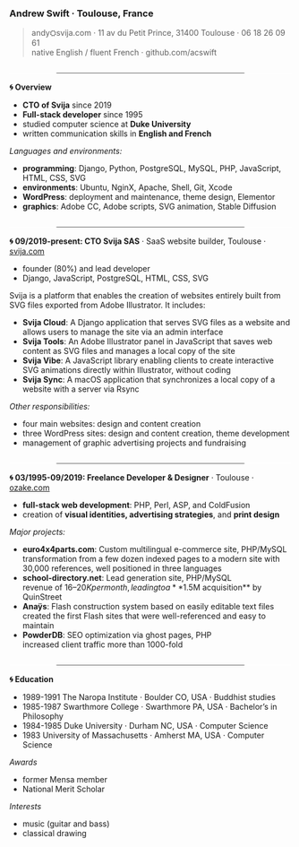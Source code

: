 <!-- https://www.w3schools.com/charsets/ref_emoji_office.asp -->

### Andrew Swift · Toulouse, France

> andy⛭svija.com · 11 av du Petit Prince, 31400 Toulouse · 06 18 26 09 61   
native English / fluent French · github.com/acswift

![](images/divider-23.jpg)

**🌀 Overview**

- **CTO of Svija** since 2019
- **Full-stack developer** since 1995
- studied computer science at **Duke University**
- written communication skills in **English and French**

*Languages and environments:*

- **programming**: Django, Python, PostgreSQL, MySQL, PHP, JavaScript, HTML, CSS, SVG
- **environments**: Ubuntu, NginX, Apache, Shell, Git, Xcode
- **WordPress**: deployment and maintenance, theme design, Elementor
- **graphics**: Adobe CC, Adobe scripts, SVG animation, Stable Diffusion

![](images/divider-23.jpg)

**🌀 09/2019-present: CTO Svija SAS** · SaaS website builder, Toulouse · [svija.com](https://svija.com)

- founder (80%) and lead developer
- Django, JavaScript, PostgreSQL, HTML, CSS, SVG

Svija is a platform that enables the creation of websites entirely built from SVG files exported from Adobe Illustrator. It includes:

- **Svija Cloud**: A Django application that serves SVG files as a website and allows users to manage the site via an admin interface
- **Svija Tools**: An Adobe Illustrator panel in JavaScript that saves web content as SVG files and manages a local copy of the site
- **Svija Vibe**: A JavaScript library enabling clients to create interactive SVG animations directly within Illustrator, without coding
- **Svija Sync**: A macOS application that synchronizes a local copy of a website with a server via Rsync

*Other responsibilities:*

- four main websites: design and content creation
- three WordPress sites: design and content creation, theme development
- management of graphic advertising projects and fundraising

![](images/divider-23.jpg)

**🌀 03/1995-09/2019: Freelance Developer & Designer** · Toulouse · [ozake.com](https://ozake.com)

- **full-stack web development**: PHP, Perl, ASP, and ColdFusion
- creation of **visual identities, advertising strategies**, and **print design**

*Major projects:*

- **euro4x4parts.com**: Custom multilingual e-commerce site, PHP/MySQL  
  transformation from a few dozen indexed pages to a modern site with 30,000 references, well positioned in three languages
- **school-directory.net**: Lead generation site, PHP/MySQL  
  revenue of $16–20K per month, leading to a **$1.5M acquisition** by QuinStreet
- **Anaÿs**: Flash construction system based on easily editable text files  
  created the first Flash sites that were well-referenced and easy to maintain
- **PowderDB**: SEO optimization via ghost pages, PHP  
  increased client traffic more than 1000-fold

![](images/divider-23.jpg)

**🌀 Education**

- 1989-1991 The Naropa Institute · Boulder CO, USA · Buddhist studies
- 1985-1987 Swarthmore College · Swarthmore PA, USA · Bachelor’s in Philosophy
- 1984-1985 Duke University · Durham NC, USA · Computer Science
- 1983 University of Massachusetts · Amherst MA, USA · Computer Science

*Awards*

- former Mensa member
- National Merit Scholar

*Interests*

- music (guitar and bass)
- classical drawing




<!--

## Andrew Swift · Toulouse, France

American/British citizen · native English/fluent French

I'm always open to interesting work as a developer: andy⛭svija.com

---
**OVERVIEW**

- CS at Duke University, web developer since 1995
- deployed dozens of web sites including ecommerce sites and other dynamic content with complex functionality
- I enjoy collaborating with other people and gets along well with almost everyone

`   languages` Django, Python, PostgreSQL, MySQL, PHP, Javascript, HTML, CSS, SVG  
`environments` Ubuntu, NginX, Apache, Git, Bash, Xcode
`   wordpress` website building and maintenance, theme creation, Elementor  
`    graphics` SVG animation, Adobe scripting/plug-in development, GSAP, Stable Diffusion, A1111

- strong written commmunication in French and English

---
**SOFTWARE PROJECTS** *click to expand…*

<details><summary><b>2020-present · Svija Cloud</b> · Django application to publish Adobe Illustrator SVG files as web content</summary><br>

- **Developed a Django-based web application** that publishes Adobe Illustrator SVG files as immersive web content, managing presentation and placement
- **Multi-instance Architecture** – one dedicated instance per client handles site management tasks including sitemap organization, page titles, SEO, and script management
- **User-Friendly Admin Interface** – heavily-modified Django admin provides users control over site content, including Illustrator file assignments, embedded media, and additional scripts
- **Content Management Features** – enabled combining and reusing content blocks, embedding YouTube videos, and integrating animations (Svija Vibe)

---
</details>

<details><summary><b>2021-present · Svija Tools</b> · Adobe Illustrator plug-in in Javascript/AJAX</summary><br>

- **Developed an Adobe Illustrator plug-in** in JavaScript, using AJAX for dynamic functionality updates
- **SVG Export & Site Management** – save web content as SVG files and manage a local copy of the user's website
- **Content Harmonization and Verification** – tools for synchronizing content across pages and for verification of potential issues (missing images, unsupported techniques)
- **Usability Enhancements** – shortcuts to source files and rapid access to frequently needed operations

---
</details>

<details><summary><b>2022-present · Svija Vibe</b> · Javascript library for SVG animation</summary><br>

- **Developed Svija Vibe** – an animation tool enabling complex SVG animation through an object-naming convention in Adobe Illustrator
- **GSAP-Powered Animation** – utilizes the GSAP JavaScript library to create lightweight but rich web animation
- **Trigger/Event-Based System** – user interaction with a trigger object causes the transformation of an event object or group of objects
- **No-Code Animation Workflow** – allows designers to create dynamic animations entirely within Illustrator, radically simplifying web animation production

---
</details>

<details><summary><b>2021-2023 · Svija Sync</b> · macOS application in Swift (modifications & App Store submission)</summary><br>

- **Enhanced Svija Sync** – extensively modified a macOS application in Swift (originally developed by a subcontractor)
- **Automated Website Synchronization** – an RSYNC daemon runs every three seconds, synchronizing local and remote versions
- **Multi-site Management** – supports managing up to 100 websites, with easy access to local files and Svija Cloud admin pages
- **App Store Submission** – handled the submission process for Svija Sync on the Mac App Store

---
</details>

<details><summary><b>2004-2010 · school-directory.net</b> · database-driven lead referral website in PHP/MySQL</summary><br>

- Developed and maintained **school-directory.net**, a database-driven lead referral website using PHP and MySQL  
- Contributed to the site's profitability, generating **$16–$20K per month**, leading to a **$1.5M acquisition by QuinStreet in 2010**
- **Managed all technical aspects**, including backend development, database administration, and SEO
- Designed a **dynamic search system** allowing users to filter schools by criteria such as subject, location, and degree type

---
</details>

<details><summary><b>2002-2006 · Anays</b> · indexable and easily maintainable Flash-based websites in PHP</summary><br>

- **Designed and developed a modular system** enabling search engine indexing and rapid content updates for Flash websites
- **Implemented a PHP-based backend** and a **Flash engine** that dynamically populated site content from an HTML wrapper
- Solved a key SEO issue by **enabling Google-indexed Flash content**
- Text-file based content **eliminated the need for proprietary software** in maintaining a Flash-based site

---
</details>

<details><summary><b>2001-2002 · PowderDB</b> · PHP-based SEO optimization application</summary><br>

- Developed PowderDB, **SEO optimization software written in PHP** to enhance website visibility and indexing
- Enabled the creation of **~400,000 indexed pages per site**, significantly improving search engine presence
- Delivered a **1000x average traffic increase** for clients by optimizing content structure and keyword relevance
- Generated **realistic-looking content** with **configurable keyword density**, relevant images, and SEO-friendly HTML tagging

</details>


---
**EMPLOYMENT** *click to expand…*

<details><summary><b>09.2019-present · Svija SAS</b> · SaaS startup, Toulouse FR · <a href=https://svija.com>svija.com</a></summary><br>

- **Founder & Lead Developer** of **Svija**, a SaaS startup enabling the creation of **SVG-based websites** based on files exported from Adobe Illustrator
- Sole developer of **three software projects**, including a **Django web server**, **JavaScript SVG animation library**, and an **Adobe Illustrator plug-in**
- Oversaw **macOS app development**, including extensive modifications in Xcode and App Store submission
- Built and managed **three custom WordPress websites**, handled **UI/UX design**, and created all **marketing materials** (pitch decks, videos, images, and social media content)

---
</details>

<details><summary><b>03.1995-09.2019 · Developer & Designer</b> · Independent, Toulouse FR · <a href=https://ozake.com>ozake.com</a></summary><br>

- **Full-stack web development** in PHP, ASP, Cold Fusion and Perl
- **Identity and branding**, **advertising strategy** and design, **print design** 

*1995-2003: Andrew Swift Communications / 2004-2014: Anaÿs Inc / 2014-2019: Ozaké Communication*

---
</details>


---
### Education

- `1998-2000` Boulder School of Fine Arts · Boulder CO, US · figure studies in pencil
- `1998-1991` The Naropa Institute · Boulder CO, US · Buddhist studies
- `1985-1987` Swarthmore College · Swarthmore PA, US · Bachelor's degree
- `1984-1985` Duke University · Durham NC, US · computer science  
- `1983` University of Massachusetts · Amherst MA, US · computer science  

---
### Distinctions

- ex-member of Mensa
- National Merit Scholar

---
### Personal Interests

- AI artwork with Stable Diffusion
- classical art
- electric guitar and bass
- bicycle maintenance

-->
